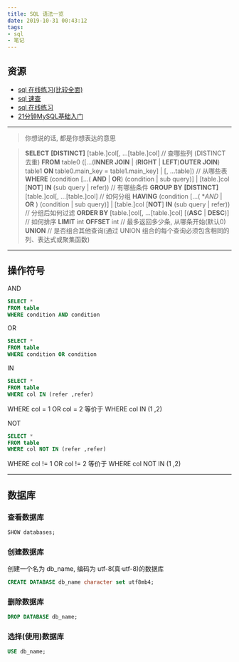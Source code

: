 ```yaml
---
title: SQL 语法一览
date: 2019-10-31 00:43:12
tags:
- sql
- 笔记
---
```


## 资源

- [sql 在线练习(比较全面)](https://sqlzoo.net/wiki/SQL_Tutorial/zh)
- [sql 速查](http://xuesql.cn/static/%E9%87%91%E8%80%81%E5%B8%88%E6%89%8B%E5%86%8C.html)
- [sql 在线练习](http://xuesql.cn/lesson/introduction)
- [21分钟MySQL基础入门](https://github.com/jaywcjlove/mysql-tutorial/blob/master/21-minutes-MySQL-basic-entry.md)
--------------------------

> 你想说的话, 都是你想表达的意思

> **SELECT** **[DISTINCT]** [table.]col[, ...[table.]col] // 查哪些列 (DISTINCT 去重)
**FROM** table0 ([...(**INNER JOIN** | (**RIGHT** | **LEFT**)**OUTER JOIN**) table1 **ON** table0.main_key = table1.main_key] | [, ...table]) // 从哪些表
**WHERE** (condition [...( **AND** | **OR**) (condition | sub query)] | [table.]col [**NOT**] **IN** (sub query | refer)) // 有哪些条件
**GROUP BY** **[DISTINCT]** [table.]col[, ...[table.]col] // 如何分组
**HAVING** (condition [...( **AND* | **OR** ) (condition | sub query)] | [table.]col [**NOT**] **IN** (sub query | refer)) // 分组后如何过滤
**ORDER BY** [table.]col[, ...[table.]col] [(**ASC** | **DESC**)] // 如何排序
**LIMIT** int **OFFSET** int // 最多返回多少条, 从哪条开始(默认0)
**UNION** // 是否组合其他查询(通过 UNION 组合的每个查询必须包含相同的列、表达式或聚集函数)

---

## 操作符号

AND
```sql
SELECT *
FROM table
WHERE condition AND condition
```

OR
```sql
SELECT *
FROM table
WHERE condition OR condition
```

IN
```sql
SELECT *
FROM table
WHERE col IN (refer ,refer)
```
WHERE col = 1 OR col = 2
等价于
WHERE col IN (1 ,2)

NOT
```sql
SELECT *
FROM table
WHERE col NOT IN (refer ,refer)
```
WHERE col != 1 OR col != 2
等价于
WHERE col NOT IN (1 ,2)

---

## 数据库

### 查看数据库
```sql
SHOW databases;
```

### 创建数据库
创建一个名为 db_name, 编码为 utf-8(真·utf-8)的数据库
```sql
CREATE DATABASE db_name character set utf8mb4;
```

### 删除数据库
```sql
DROP DATABASE db_name;
```

### 选择(使用)数据库
```sql
USE db_name;
```


